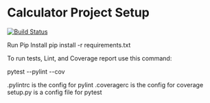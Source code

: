 # Calculator Project Setup
[![Build Status](https://app.travis-ci.com/Dk45njit/calc2.svg?branch=main)](https://app.travis-ci.com/Dk45njit/calc2)

Run Pip Install
pip install -r requirements.txt

To run tests, Lint, and Coverage report use this command:

pytest  --pylint --cov

.pylintrc is the config for pylint
.coveragerc is the config for coverage
setup.py is a config file for pytest
